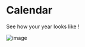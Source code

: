 # Calendar
See how your year looks like !

![image](https://user-images.githubusercontent.com/41441461/160273657-ec20bec7-3788-4fe3-9bf4-6c30a1531c35.png)

